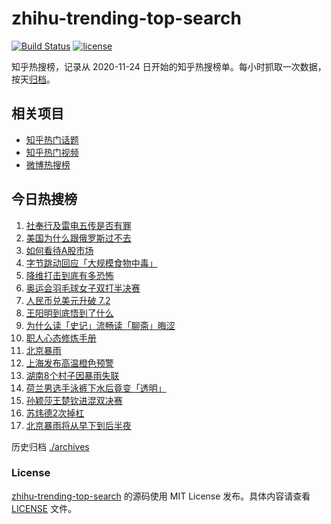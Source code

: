 # zhihu-trending-top-search

[![Build Status](https://github.com/justjavac/zhihu-trending-top-search/workflows/ci/badge.svg?branch=main)](https://github.com/justjavac/zhihu-trending-top-search/actions)
[![license](https://img.shields.io/github/license/justjavac/zhihu-trending-top-search)](https://github.com/justjavac/zhihu-trending-top-search/blob/main/LICENSE)

知乎热搜榜，记录从 2020-11-24 日开始的知乎热搜榜单。每小时抓取一次数据，按天[归档](./archives)。

## 相关项目

- [知乎热门话题](https://github.com/justjavac/zhihu-trending-hot-questions)
- [知乎热门视频](https://github.com/justjavac/zhihu-trending-hot-video)
- [微博热搜榜](https://github.com/justjavac/weibo-trending-hot-search)

## 今日热搜榜

<!-- BEGIN -->
<!-- 最后更新时间 Fri Aug 02 2024 15:11:52 GMT+0800 (China Standard Time) -->

1. [社奉行及雷电五传是否有罪](https://www.zhihu.com/search?q=%E7%A4%BE%E5%A5%89%E8%A1%8C%E5%8F%8A%E9%9B%B7%E7%94%B5%E4%BA%94%E4%BC%A0%E6%98%AF%E5%90%A6%E6%9C%89%E7%BD%AA)
1. [美国为什么跟俄罗斯过不去](https://www.zhihu.com/search?q=%E7%BE%8E%E5%9B%BD%E4%B8%BA%E4%BB%80%E4%B9%88%E8%B7%9F%E4%BF%84%E7%BD%97%E6%96%AF%E8%BF%87%E4%B8%8D%E5%8E%BB)
1. [如何看待A股市场](https://www.zhihu.com/search?q=%E5%A6%82%E4%BD%95%E7%9C%8B%E5%BE%85A%E8%82%A1%E5%B8%82%E5%9C%BA)
1. [字节跳动回应「大规模食物中毒」](https://www.zhihu.com/search?q=%E5%AD%97%E8%8A%82%E8%B7%B3%E5%8A%A8%E5%9B%9E%E5%BA%94%E3%80%8C%E5%A4%A7%E8%A7%84%E6%A8%A1%E9%A3%9F%E7%89%A9%E4%B8%AD%E6%AF%92%E3%80%8D)
1. [降维打击到底有多恐怖](https://www.zhihu.com/search?q=%E9%99%8D%E7%BB%B4%E6%89%93%E5%87%BB%E5%88%B0%E5%BA%95%E6%9C%89%E5%A4%9A%E6%81%90%E6%80%96)
1. [奥运会羽毛球女子双打半决赛](https://www.zhihu.com/search?q=%E5%A5%A5%E8%BF%90%E4%BC%9A%E7%BE%BD%E6%AF%9B%E7%90%83%E5%A5%B3%E5%AD%90%E5%8F%8C%E6%89%93%E5%8D%8A%E5%86%B3%E8%B5%9B)
1. [人民币兑美元升破 7.2](https://www.zhihu.com/search?q=%E4%BA%BA%E6%B0%91%E5%B8%81%E5%85%91%E7%BE%8E%E5%85%83%E5%8D%87%E7%A0%B4%207.2)
1. [王阳明到底悟到了什么](https://www.zhihu.com/search?q=%E7%8E%8B%E9%98%B3%E6%98%8E%E5%88%B0%E5%BA%95%E6%82%9F%E5%88%B0%E4%BA%86%E4%BB%80%E4%B9%88)
1. [为什么读「史记」流畅读「聊斋」晦涩](https://www.zhihu.com/search?q=%E4%B8%BA%E4%BB%80%E4%B9%88%E8%AF%BB%E3%80%8C%E5%8F%B2%E8%AE%B0%E3%80%8D%E6%B5%81%E7%95%85%E8%AF%BB%E3%80%8C%E8%81%8A%E6%96%8B%E3%80%8D%E6%99%A6%E6%B6%A9)
1. [职人心态修炼手册](https://www.zhihu.com/search?q=%E8%81%8C%E4%BA%BA%E5%BF%83%E6%80%81%E4%BF%AE%E7%82%BC%E6%89%8B%E5%86%8C)
1. [北京暴雨](https://www.zhihu.com/search?q=%E5%8C%97%E4%BA%AC%E6%9A%B4%E9%9B%A8)
1. [上海发布高温橙色预警](https://www.zhihu.com/search?q=%E4%B8%8A%E6%B5%B7%E5%8F%91%E5%B8%83%E9%AB%98%E6%B8%A9%E6%A9%99%E8%89%B2%E9%A2%84%E8%AD%A6)
1. [湖南8个村子因暴雨失联](https://www.zhihu.com/search?q=%E6%B9%96%E5%8D%978%E4%B8%AA%E6%9D%91%E5%AD%90%E5%9B%A0%E6%9A%B4%E9%9B%A8%E5%A4%B1%E8%81%94)
1. [荷兰男选手泳裤下水后竟变「透明」](https://www.zhihu.com/search?q=%E8%8D%B7%E5%85%B0%E7%94%B7%E9%80%89%E6%89%8B%E6%B3%B3%E8%A3%A4%E4%B8%8B%E6%B0%B4%E5%90%8E%E7%AB%9F%E5%8F%98%E3%80%8C%E9%80%8F%E6%98%8E%E3%80%8D)
1. [孙颖莎王楚钦进混双决赛](https://www.zhihu.com/search?q=%E5%AD%99%E9%A2%96%E8%8E%8E%E7%8E%8B%E6%A5%9A%E9%92%A6%E8%BF%9B%E6%B7%B7%E5%8F%8C%E5%86%B3%E8%B5%9B)
1. [苏炜德2次掉杠](https://www.zhihu.com/search?q=%E8%8B%8F%E7%82%9C%E5%BE%B72%E6%AC%A1%E6%8E%89%E6%9D%A0)
1. [北京暴雨将从早下到后半夜](https://www.zhihu.com/search?q=%E5%8C%97%E4%BA%AC%E6%9A%B4%E9%9B%A8%E5%B0%86%E4%BB%8E%E6%97%A9%E4%B8%8B%E5%88%B0%E5%90%8E%E5%8D%8A%E5%A4%9C)

<!-- END -->

历史归档 [./archives](./archives)

### License

[zhihu-trending-top-search](https://github.com/justjavac/zhihu-trending-top-search) 的源码使用 MIT License
发布。具体内容请查看 [LICENSE](./LICENSE) 文件。
